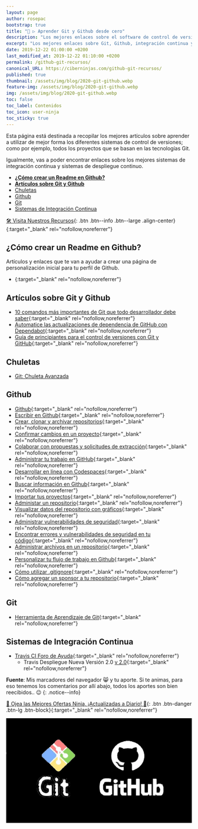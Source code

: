 ```yaml
---
layout: page
author: rosepac
bootstrap: true
title: "🥇 ▷ Aprender Git y Github desde cero"
description: "Los mejores enlaces sobre el software de control de versiones Git, Github, integración continua y despliegue continuo."
excerpt: "Los mejores enlaces sobre Git, Github, integración continua y despliegue continuo."
date: 2019-12-22 01:00:00 +0200
last_modified_at: 2019-12-22 01:10:00 +0200
permalink: /github-git-recursos/
canonical_URL: https://ciberninjas.com/github-git-recursos/
published: true
thumbnail: /assets/img/blog/2020-git-github.webp
feature-img: /assets/img/blog/2020-git-github.webp
img: /assets/img/blog/2020-git-github.webp
toc: false
toc_label: Contenidos
toc_icon: user-ninja
toc_sticky: true
---
```


Esta página está destinada a recopilar los mejores artículos sobre aprender a utilizar de mejor forma los diferentes sistemas de control de versiones; como por ejemplo, todos los proyectos que se basan en las tecnologías Git.

Igualmente, vas a poder encontrar enlaces sobre los mejores sistemas de integración continua y sistemas de despliegue continuo.

- [**¿Cómo crear un Readme en Github?**](#cómo-crear-un-readme-en-github)
- [**Artículos sobre Git y Github**](#artículos-sobre-git-y-github)
- [Chuletas](#chuletas)
- [Github](#github)
- [Git](#git)
- [Sistemas de Integración Continua](#sistemas-de-integración-continua)

[🛠 Visita Nuestros Recursos](https://kutt.it/recursos-flujos-trabajo){: .btn .btn--info .btn--large .align-center}{:target="_blank" rel="nofollow,noreferrer"}

## **¿Cómo crear un Readme en Github?**

Artículos y enlaces que te van a ayudar a crear una página de personalización inicial para tu perfil de Github.

* [](){:target="_blank" rel="nofollow,noreferrer"}

## **Artículos sobre Git y Github**

* [10 comandos más importantes de Git que todo desarrollador debe saber](https://www.freecodecamp.org/news/10-important-git-commands-that-every-developer-should-know/){:target="_blank" rel="nofollow,noreferrer"}
* [Automatice las actualizaciones de dependencia de GitHub con Dependabot](https://bolajiayodeji.com/automate-github-dependency-updates-with-dependabot-ck4u3kd2d00hktjs1llbiuf8d){:target="_blank" rel="nofollow,noreferrer"}
* [Guía de principiantes para el control de versiones con Git y GitHub](https://medium.com/faun/beginners-guide-to-version-control-using-git-and-github-8bf44b421140){:target="_blank" rel="nofollow,noreferrer"}

## Chuletas

* [Git: Chuleta Avanzada](https://dev.to/maxpou/git-cheat-sheet-advanced-3a17)

## Github

* [Github](https://help.github.com/es/github){:target="_blank" rel="nofollow,noreferrer"}
* [Escribir en Github](https://help.github.com/es/github/writing-on-github){:target="_blank" rel="nofollow,noreferrer"}
* [Crear, clonar y archivar repositorios](https://help.github.com/es/github/creating-cloning-and-archiving-repositories){:target="_blank" rel="nofollow,noreferrer"}
* [Confirmar cambios en un proyecto](https://help.github.com/es/github/committing-changes-to-your-project){:target="_blank" rel="nofollow,noreferrer"}
* [Colaborar con propuestas y solicitudes de extracción](https://help.github.com/es/github/collaborating-with-issues-and-pull-requests){:target="_blank" rel="nofollow,noreferrer"}
* [Administrar tu trabajo en GitHub](https://help.github.com/es/github/managing-your-work-on-github){:target="_blank" rel="nofollow,noreferrer"}
* [Desarrollar en línea con Codespaces](https://help.github.com/es/github/developing-online-with-codespaces){:target="_blank" rel="nofollow,noreferrer"}
* [Buscar información en Github](https://help.github.com/es/github/searching-for-information-on-github){:target="_blank" rel="nofollow,noreferrer"}
* [Importar tus proyectos](https://help.github.com/es/github/importing-your-projects-to-github){:target="_blank" rel="nofollow,noreferrer"}
* [Administar un repositorio](https://help.github.com/es/github/administering-a-repository){:target="_blank" rel="nofollow,noreferrer"}
* [Visualizar datos del repositorio con gráficos](https://help.github.com/es/github/visualizing-repository-data-with-graphs){:target="_blank" rel="nofollow,noreferrer"}
* [Administrar vulnerabilidades de seguridad](https://help.github.com/es/github/managing-security-vulnerabilities){:target="_blank" rel="nofollow,noreferrer"}
* [Encontrar errores y vulnerabilidades de seguridad en tu código](https://help.github.com/es/github/finding-security-vulnerabilities-and-errors-in-your-code){:target="_blank" rel="nofollow,noreferrer"}
* [Administrar archivos en un repositorio](https://help.github.com/es/github/managing-files-in-a-repository){:target="_blank" rel="nofollow,noreferrer"}
* [Personalizar tu flujo de trabajo en Github](https://help.github.com/es/github/customizing-your-github-workflow){:target="_blank" rel="nofollow,noreferrer"}
* [Cómo utilizar .gitignore](https://desarrolloweb.com/articulos/archivo-gitignore.html){:target="_blank" rel="nofollow,noreferrer"}
* [Cómo agregar un sponsor a tu repositorio](https://help.github.com/es/github/administering-a-repository/displaying-a-sponsor-button-in-your-repository){:target="_blank" rel="nofollow,noreferrer"}

## Git

* [Herramienta de Aprendizaje de Git](https://learngitbranching.js.org/?demo){:target="_blank" rel="nofollow,noreferrer"}

## Sistemas de Integración Continua

* [Travis CI Foro de Ayuda](https://travis-ci.community/latest){:target="_blank" rel="nofollow,noreferrer"}
  * Travis Despliegue Nueva Versión 2.0 [v 2.0](https://docs.travis-ci.com/user/deployment-v2){:target="_blank" rel="nofollow,noreferrer"}

**Fuente**: Mis marcadores del navegador 😸 y tu aporte. Si te animas,  para eso tenemos los comentarios por allí abajo, todos los aportes son bien reecibidos.. 😉
{: .notice--info}

[🎁 Ojea las Mejores Ofertas Ninja, ¡Actualizadas a Diario! 🛒](https://www.amazon.es/shop/cibercursos "Los Mejores Chollos de Amazon, Ofertas Flash, Black Monday y Amazon Prime Day"){: .btn .btn-danger .btn-lg .btn-block}{:target="_blank" rel="nofollow,noreferrer"}

![Los mejores artículos y enlaces sobre Git, Github, integración continua y más: Visto en Ciberninjas](/assets/img/blog/2020-git-github.webp "Los mejores artículos y enlaces sobre Git, Github, integración continua y más: Visto en Ciberninjas")
